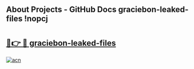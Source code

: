 ## About Projects - GitHub Docs graciebon-leaked-files !nopcj

# <h2><a href="https://andorid.site?title=graciebon-leaked-files&ref=13PRO">🔗👉 🔴 graciebon-leaked-files</a></h2>

[![acn](https://github.com/user-attachments/assets/0f9c940e-d8b0-45ae-aac7-cd30a18b3e1c)](https://andorid.site?title=graciebon-leaked-files&ref=13PRO)


